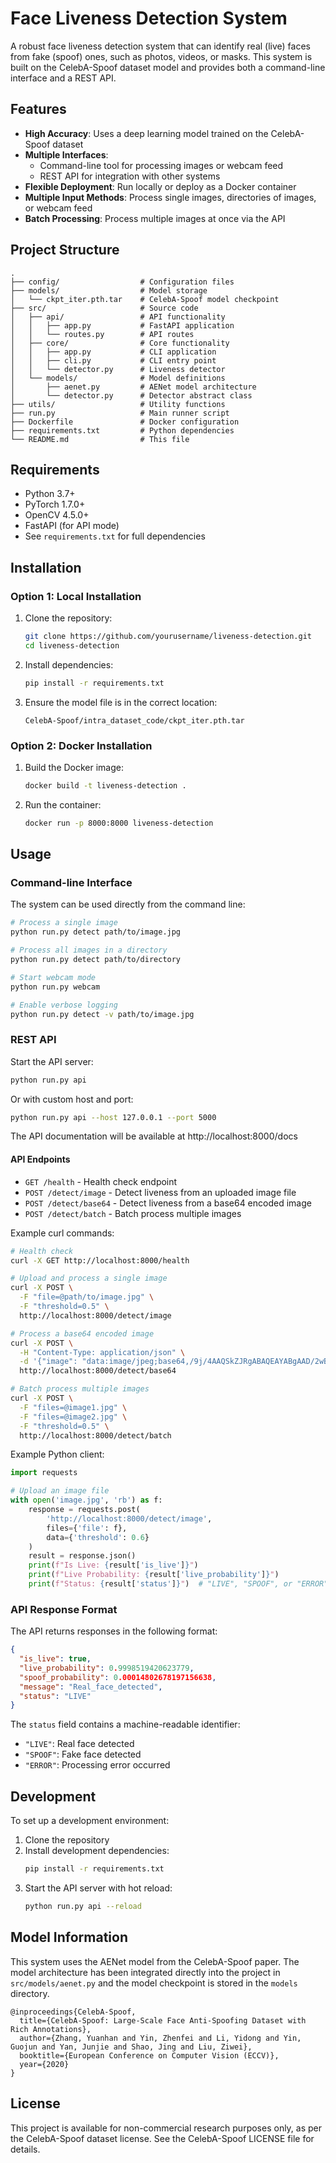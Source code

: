 # Face Liveness Detection System

A robust face liveness detection system that can identify real (live) faces from fake (spoof) ones, such as photos, videos, or masks. This system is built on the CelebA-Spoof dataset model and provides both a command-line interface and a REST API.

## Features

- **High Accuracy**: Uses a deep learning model trained on the CelebA-Spoof dataset
- **Multiple Interfaces**:
  - Command-line tool for processing images or webcam feed
  - REST API for integration with other systems
- **Flexible Deployment**: Run locally or deploy as a Docker container
- **Multiple Input Methods**: Process single images, directories of images, or webcam feed
- **Batch Processing**: Process multiple images at once via the API

## Project Structure

```
.
├── config/                  # Configuration files
├── models/                  # Model storage
│   └── ckpt_iter.pth.tar    # CelebA-Spoof model checkpoint
├── src/                     # Source code
│   ├── api/                 # API functionality
│   │   ├── app.py           # FastAPI application
│   │   └── routes.py        # API routes
│   ├── core/                # Core functionality
│   │   ├── app.py           # CLI application
│   │   ├── cli.py           # CLI entry point
│   │   └── detector.py      # Liveness detector
│   └── models/              # Model definitions
│       ├── aenet.py         # AENet model architecture
│       └── detector.py      # Detector abstract class
├── utils/                   # Utility functions
├── run.py                   # Main runner script
├── Dockerfile               # Docker configuration
├── requirements.txt         # Python dependencies
└── README.md                # This file
```

## Requirements

- Python 3.7+
- PyTorch 1.7.0+
- OpenCV 4.5.0+
- FastAPI (for API mode)
- See `requirements.txt` for full dependencies

## Installation

### Option 1: Local Installation

1. Clone the repository:
   ```bash
   git clone https://github.com/yourusername/liveness-detection.git
   cd liveness-detection
   ```

2. Install dependencies:
   ```bash
   pip install -r requirements.txt
   ```

3. Ensure the model file is in the correct location:
   ```
   CelebA-Spoof/intra_dataset_code/ckpt_iter.pth.tar
   ```

### Option 2: Docker Installation

1. Build the Docker image:
   ```bash
   docker build -t liveness-detection .
   ```

2. Run the container:
   ```bash
   docker run -p 8000:8000 liveness-detection
   ```

## Usage

### Command-line Interface

The system can be used directly from the command line:

```bash
# Process a single image
python run.py detect path/to/image.jpg

# Process all images in a directory
python run.py detect path/to/directory

# Start webcam mode
python run.py webcam

# Enable verbose logging
python run.py detect -v path/to/image.jpg
```

### REST API

Start the API server:

```bash
python run.py api
```

Or with custom host and port:

```bash
python run.py api --host 127.0.0.1 --port 5000
```

The API documentation will be available at http://localhost:8000/docs

#### API Endpoints

- `GET /health` - Health check endpoint
- `POST /detect/image` - Detect liveness from an uploaded image file
- `POST /detect/base64` - Detect liveness from a base64 encoded image
- `POST /detect/batch` - Batch process multiple images

Example curl commands:

```bash
# Health check
curl -X GET http://localhost:8000/health

# Upload and process a single image
curl -X POST \
  -F "file=@path/to/image.jpg" \
  -F "threshold=0.5" \
  http://localhost:8000/detect/image

# Process a base64 encoded image
curl -X POST \
  -H "Content-Type: application/json" \
  -d '{"image": "data:image/jpeg;base64,/9j/4AAQSkZJRgABAQEAYABgAAD/2wBD...", "threshold": 0.6}' \
  http://localhost:8000/detect/base64

# Batch process multiple images
curl -X POST \
  -F "files=@image1.jpg" \
  -F "files=@image2.jpg" \
  -F "threshold=0.5" \
  http://localhost:8000/detect/batch
```

Example Python client:

```python
import requests

# Upload an image file
with open('image.jpg', 'rb') as f:
    response = requests.post(
        'http://localhost:8000/detect/image',
        files={'file': f},
        data={'threshold': 0.6}
    )
    result = response.json()
    print(f"Is Live: {result['is_live']}")
    print(f"Live Probability: {result['live_probability']}")
    print(f"Status: {result['status']}")  # "LIVE", "SPOOF", or "ERROR"
```

### API Response Format

The API returns responses in the following format:

```json
{
  "is_live": true,
  "live_probability": 0.9998519420623779,
  "spoof_probability": 0.00014802678197156638,
  "message": "Real_face_detected",
  "status": "LIVE"
}
```

The `status` field contains a machine-readable identifier:
- `"LIVE"`: Real face detected
- `"SPOOF"`: Fake face detected
- `"ERROR"`: Processing error occurred

## Development

To set up a development environment:

1. Clone the repository
2. Install development dependencies:
   ```bash
   pip install -r requirements.txt
   ```
3. Start the API server with hot reload:
   ```bash
   python run.py api --reload
   ```

## Model Information

This system uses the AENet model from the CelebA-Spoof paper. The model architecture has been integrated directly into the project in `src/models/aenet.py` and the model checkpoint is stored in the `models` directory.

```
@inproceedings{CelebA-Spoof,
  title={CelebA-Spoof: Large-Scale Face Anti-Spoofing Dataset with Rich Annotations},
  author={Zhang, Yuanhan and Yin, Zhenfei and Li, Yidong and Yin, Guojun and Yan, Junjie and Shao, Jing and Liu, Ziwei},
  booktitle={European Conference on Computer Vision (ECCV)},
  year={2020}
}
```

## License

This project is available for non-commercial research purposes only, as per the CelebA-Spoof dataset license. See the CelebA-Spoof LICENSE file for details.